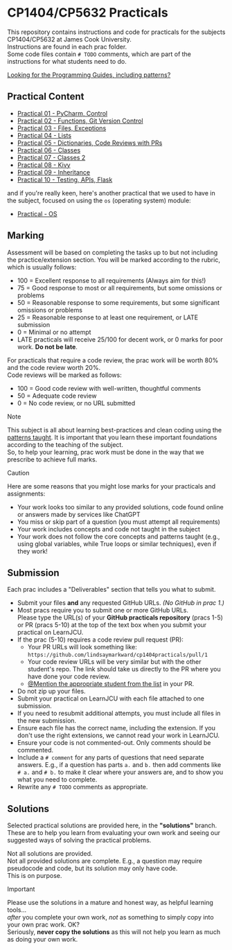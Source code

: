 # CP1404/CP5632 Practicals

This repository contains instructions and code for practicals for the subjects CP1404/CP5632 at James Cook
University.  
Instructions are found in each prac folder.  
Some code files contain `# TODO` comments, which are part of the instructions for what students need to do.

[Looking for the Programming Guides, including patterns?](https://github.com/CP1404/Starter/wiki/Programming-Patterns)

## Practical Content

* [Practical 01 - PyCharm, Control](./prac_01)
* [Practical 02 - Functions, Git Version Control](./prac_02)
* [Practical 03 - Files, Exceptions](./prac_03)
* [Practical 04 - Lists](./prac_04)
* [Practical 05 - Dictionaries, Code Reviews with PRs](./prac_05)
* [Practical 06 - Classes](./prac_06)
* [Practical 07 - Classes 2](./prac_07)
* [Practical 08 - Kivy](./prac_08)
* [Practical 09 - Inheritance](./prac_09)
* [Practical 10 - Testing, APIs, Flask](./prac_10)

and if you're really keen, here's another practical that we used to have in the subject, focused on using the `os`
(operating system) module:

* [Practical - OS](./prac_os)

## Marking

Assessment will be based on completing the tasks up to but not including
the practice/extension section. You will be marked according to the rubric, which is usually follows:

- 100 = Excellent response to all requirements (Always aim for this!)
- 75 = Good response to most or all requirements, but some omissions or problems
- 50 = Reasonable response to some requirements, but some significant omissions or problems
- 25 = Reasonable response to at least one requirement, or LATE submission
- 0 = Minimal or no attempt
- LATE practicals will receive 25/100 for decent work, or 0 marks for poor work. **Do not be late**.

For practicals that require a code review, the prac work will be worth 80% and the code review worth 20%.  
Code reviews will be marked as follows:

- 100 = Good code review with well-written, thoughtful comments
- 50 = Adequate code review
- 0 = No code review, or no URL submitted

> [!NOTE]
> This subject is all about learning best-practices and clean coding using
> the [patterns taught](https://github.com/CP1404/Starter/wiki/Programming-Patterns).
> It is important that you learn these important foundations according to the teaching of the subject.    
> So, to help your learning, prac work must be done in the way that we prescribe to achieve full marks.

> [!CAUTION]
> Here are some reasons that you might lose marks for your practicals and assignments:
> - Your work looks too similar to any provided solutions, code found online or answers made by services like ChatGPT
> - You miss or skip part of a question (you must attempt all requirements)
> - Your work includes concepts and code not taught in the subject
> - Your work does not follow the core concepts and patterns taught (e.g., using global variables, while True loops or
    similar techniques), even if they work!

## Submission

Each prac includes a "Deliverables" section that tells you what to submit.

- Submit your files **and** any requested GitHub URLs. _(No GitHub in prac 1.)_
- Most pracs require you to submit one or more GitHub URLs.  
  Please type the URL(s) of your **GitHub practicals repository** (pracs 1-5) or PR (pracs 5-10) at the
  top of the text box when you submit your practical on LearnJCU.
- If the prac (5-10) requires a code review pull request (PR):
    - Your PR URLs will look something like: `https://github.com/lindsaymarkward/cp1404practicals/pull/1`
    - Your code review URLs will be very similar but with the other student's repo. The link should take us directly to
      the PR where you have done your code review.
    - [@Mention the appropriate student from the list](https://github.com/CP1404/Starter/wiki/Code-Review-Order) in your PR.
- Do not zip up your files.
- Submit your practical on LearnJCU with each file attached to one submission.
- If you need to resubmit additional attempts, you must include all files in the new submission.
- Ensure each file has the correct name, including the extension. If you don't use the right extensions, we cannot read
  your work in LearnJCU.
- Ensure your code is not commented-out. Only comments should be commented.
- Include a `# comment` for any parts of questions that need separate answers. E.g., if a question has parts `a.`
  and `b.` then add comments like `# a.` and `# b.` to make it clear where your answers are, and to show you what you
  need to complete.
- Rewrite any `# TODO` comments as appropriate.

## Solutions

Selected practical solutions are provided here, in the **"solutions"** branch.  
These are to help you learn from evaluating your own work and seeing our suggested ways of solving the practical
problems.

Not all solutions are provided.  
Not all provided solutions are complete.
E.g., a question may require pseudocode and code, but its solution may only have code.  
This is on purpose.

> [!IMPORTANT]
> Please use the solutions in a mature and honest way, as helpful learning tools...  
> _after_ you complete your own work, _not_ as something to simply copy into your own prac work. OK?  
> Seriously, **never copy the solutions** as this will not help you learn as much as doing your own work.

